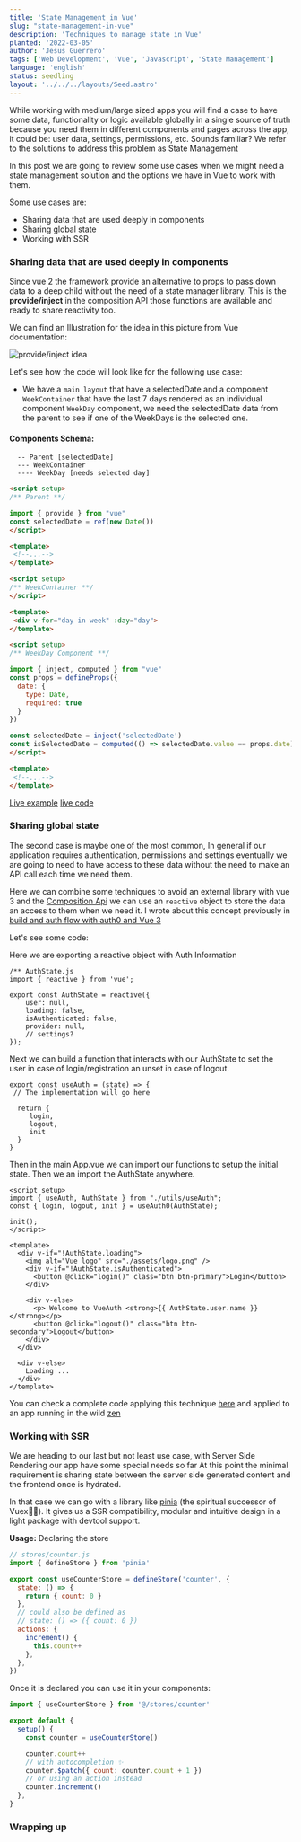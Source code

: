 ```yaml
---
title: 'State Management in Vue'
slug: "state-management-in-vue"
description: 'Techniques to manage state in Vue'
planted: '2022-03-05'
author: 'Jesus Guerrero'
tags: ['Web Development', 'Vue', 'Javascript', 'State Management']
language: 'english'
status: seedling
layout: '../../../layouts/Seed.astro'
---
```


While working with medium/large sized apps you will find a case to have some data, functionality or logic available globally in a single source of truth because you need them in different components and pages across the app, it could be: user data, settings, permissions, etc. Sounds familiar? We refer to the solutions to address this problem as State Management

In this post we are going to review some use cases when we might need a state management solution and the options we have in Vue to work with them.
 
Some use cases are:
- Sharing data that are used deeply in components
- Sharing global state
- Working with SSR

### Sharing data that are used deeply in components

Since vue 2 the framework provide an alternative to props to pass down data to a deep child without the need of a state manager library. This is the **provide/inject** in the composition API those functions are available and ready to share reactivity too.

We can find an Illustration for the idea in this picture from Vue documentation: 

![provide/inject idea](https://dev-to-uploads.s3.amazonaws.com/uploads/articles/jon2uub0102d7ahuijvs.png)

Let's see how the code will look like for the following use case:

- We have a `main layout` that have a selectedDate and a component `WeekContainer` that have the last 7 days rendered as an individual component `WeekDay` component, we need the selectedDate data from the parent to see if one of the WeekDays is the selected one.

#### Components Schema:
```
  -- Parent [selectedDate]
  --- WeekContainer
  ---- WeekDay [needs selected day]
```

```html
<script setup>
/** Parent **/

import { provide } from "vue"
const selectedDate = ref(new Date())
</script>

<template>
 <!--...-->
</template>
```

```html
<script setup>
/** WeekContainer **/
</script>

<template>
 <div v-for="day in week" :day="day"> 
</template>
```

```html
<script setup>
/** WeekDay Component **/

import { inject, computed } from "vue"
const props = defineProps({
  date: {
    type: Date,
    required: true
  } 
})

const selectedDate = inject('selectedDate')
const isSelectedDate = computed(() => selectedDate.value == props.date)
</script>

<template>
 <!--...-->
</template>
```

[Live example](https://freesgen-vue-provide-inject.stackblitz.io//)
[live code](https://stackblitz.com/edit/freesgen-vue-provide?file=src/utils.js)


### Sharing global state 

The second case is maybe one of the most common, In general if our application requires authentication, permissions and settings eventually we are going to need to have access to these data without the need to make an API call each time we need them.  

Here we can combine some techniques to avoid an external library with vue 3 and the [Composition Api](https://dev.to/jesusantguerrero/from-my-point-of-vue-composition-api-18de) we can use an `reactive` object to store the data an access to them when we need it. I wrote about this concept previously in [build and auth flow with auth0 and Vue 3](https://dev.to/jesusantguerrero/build-an-authentication-flow-with-auth0-and-vue3-1f3h)

Let's see some code:

Here we are exporting a reactive object with Auth Information

```
/** AuthState.js
import { reactive } from 'vue';

export const AuthState = reactive({
    user: null,
    loading: false,
    isAuthenticated: false,
    provider: null,
    // settings?
});
```

Next we can build a function that interacts with our AuthState to set the user in case of login/registration an unset in case of logout.

```
export const useAuth = (state) => { 
 // The implementation will go here

  return {
     login,
     logout,
     init
  }
}
```

Then in the main App.vue we can import our functions to setup the initial state. Then we an import the AuthState anywhere.

```
<script setup>
import { useAuth, AuthState } from "./utils/useAuth";
const { login, logout, init } = useAuth0(AuthState);

init();
</script>

<template>
  <div v-if="!AuthState.loading">
    <img alt="Vue logo" src="./assets/logo.png" />
    <div v-if="!AuthState.isAuthenticated">
      <button @click="login()" class="btn btn-primary">Login</button>
    </div>

    <div v-else>
      <p> Welcome to VueAuth <strong>{{ AuthState.user.name }}</strong></p>
      <button @click="logout()" class="btn btn-secondary">Logout</button>
    </div>
  </div>

  <div v-else>
    Loading ...
  </div>
</template>
``` 

You can check a complete code applying this technique [here](https://github.com/jesusantguerrero/vue-auth0) and applied to an app running in the wild [zen](https://github.com/jesusantguerrero/zen/blob/master/src/utils/useFirebase.js)

### Working with SSR

We are heading to our last but not least use case, with Server Side Rendering our app have some special needs so far At this point the minimal requirement is sharing state between the server side generated content and the frontend once is hydrated.

In that case we can go with a library like [pinia](https://pinia.vuejs.org/) (the spiritual successor of Vuex🙏🏽). It gives us a SSR compatibility, modular and intuitive design in a light package with devtool support.

**Usage:** Declaring the store
```js
// stores/counter.js
import { defineStore } from 'pinia'

export const useCounterStore = defineStore('counter', {
  state: () => {
    return { count: 0 }
  },
  // could also be defined as
  // state: () => ({ count: 0 })
  actions: {
    increment() {
      this.count++
    },
  },
})
```
Once it is declared you can use it in your components:

```js
import { useCounterStore } from '@/stores/counter'

export default {
  setup() {
    const counter = useCounterStore()

    counter.count++
    // with autocompletion ✨
    counter.$patch({ count: counter.count + 1 })
    // or using an action instead
    counter.increment()
  },
}
```

### Wrapping up



 


